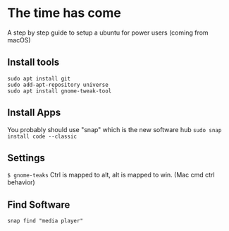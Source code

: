 # The time has come
A step by step guide to setup a ubuntu for power users (coming from macOS)

## Install tools
```
sudo apt install git
sudo add-apt-repository universe
sudo apt install gnome-tweak-tool
```

## Install Apps 
You probably should use "snap" which is the new software hub
`sudo snap install code --classic`

## Settings
`$ gnome-teaks`
Ctrl is mapped to alt, alt is mapped to win. (Mac cmd ctrl behavior)

## Find Software
`snap find "media player"`

